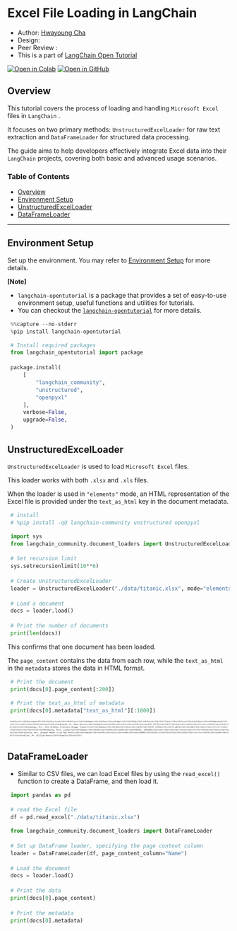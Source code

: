 <style>
.custom {
    background-color: #008d8d;
    color: white;
    padding: 0.25em 0.5em 0.25em 0.5em;
    white-space: pre-wrap;       /* css-3 */
    white-space: -moz-pre-wrap;  /* Mozilla, since 1999 */
    white-space: -pre-wrap;      /* Opera 4-6 */
    white-space: -o-pre-wrap;    /* Opera 7 */
    word-wrap: break-word;
}

pre {
    background-color: #027c7c;
    padding-left: 0.5em;
}

</style>

# Excel File Loading in LangChain

- Author: [Hwayoung Cha](https://github.com/forwardyoung)
- Design: []()
- Peer Review :
- This is a part of [LangChain Open Tutorial](https://github.com/LangChain-OpenTutorial/LangChain-OpenTutorial)

[![Open in Colab](https://colab.research.google.com/assets/colab-badge.svg)](https://colab.research.google.com/github/LangChain-OpenTutorial/LangChain-OpenTutorial/blob/main/06-DocumentLoader/05-Excel-Loader.ipynb) [![Open in GitHub](https://img.shields.io/badge/Open%20in%20GitHub-181717?style=flat-square&logo=github&logoColor=white)](https://github.com/LangChain-OpenTutorial/LangChain-OpenTutorial/blob/main/06-DocumentLoader/05-Excel-Loader.ipynb)

## Overview

This tutorial covers the process of loading and handling `Microsoft Excel` files in `LangChain` .

It focuses on two primary methods: `UnstructuredExcelLoader` for raw text extraction and `DataFrameLoader` for structured data processing.

The guide aims to help developers effectively integrate Excel data into their `LangChain` projects, covering both basic and advanced usage scenarios.

### Table of Contents

- [Overview](#overview)
- [Environment Setup](#environment-setup)
- [UnstructuredExcelLoader](#UnstructuredExcelLoader)
- [DataFrameLoader](#DataFrameLoader)
----

## Environment Setup

Set up the environment. You may refer to [Environment Setup](https://wikidocs.net/257836) for more details.

**[Note]**
- `langchain-opentutorial` is a package that provides a set of easy-to-use environment setup, useful functions and utilities for tutorials. 
- You can checkout the [`langchain-opentutorial`](https://github.com/LangChain-OpenTutorial/langchain-opentutorial-pypi) for more details.

```python
%%capture --no-stderr
%pip install langchain-opentutorial
```

```python
# Install required packages
from langchain_opentutorial import package

package.install(
    [
        "langchain_community",
        "unstructured",
        "openpyxl"
    ],
    verbose=False,
    upgrade=False,
)
```

## UnstructuredExcelLoader

`UnstructuredExcelLoader` is used to load `Microsoft Excel` files.

This loader works with both `.xlsx` and `.xls` files.

When the loader is used in `"elements"` mode, an HTML representation of the Excel file is provided under the `text_as_html` key in the document metadata.

```python
# install
# %pip install -qU langchain-community unstructured openpyxl
```

```python
import sys
from langchain_community.document_loaders import UnstructuredExcelLoader

# Set recursion limit
sys.setrecursionlimit(10**6)    

# Create UnstructuredExcelLoader 
loader = UnstructuredExcelLoader("./data/titanic.xlsx", mode="elements")

# Load a document
docs = loader.load()

# Print the number of documents
print(len(docs))
```

This confirms that one document has been loaded.

The `page_content` contains the data from each row, while the `text_as_html` in the `metadata` stores the data in HTML format.

```python
# Print the document
print(docs[0].page_content[:200])
```

```python
# Print the text_as_html of metadata
print(docs[0].metadata["text_as_html"][:1000])
```

![text_as_html](./img/05-Excel-Loader-text-as-html.png)

## DataFrameLoader

- Similar to CSV files, we can load Excel files by using the `read_excel()` function to create a DataFrame, and then load it.

```python
import pandas as pd

# read the Excel file
df = pd.read_excel("./data/titanic.xlsx")
```

```python
from langchain_community.document_loaders import DataFrameLoader

# Set up DataFrame loader, specifying the page content column
loader = DataFrameLoader(df, page_content_column="Name")

# Load the document
docs = loader.load()

# Print the data
print(docs[0].page_content)

# Print the metadata
print(docs[0].metadata)
```
